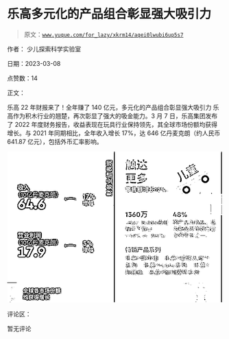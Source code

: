 # 乐高多元化的产品组合彰显强大吸引力

> 原文：[`www.yuque.com/for_lazy/xkrm14/aqei0lwubi6up5s7`](https://www.yuque.com/for_lazy/xkrm14/aqei0lwubi6up5s7)



作者： 少儿探索科学实验室 

日期：2023-03-08 

点赞数：14 

正文： 

乐高 22 年财报来了！全年赚了 140 亿元，多元化的产品组合彰显强大吸引力 乐高作为积木行业的翘楚，再次彰显了强大的吸金能力。3 月 7 日，乐高集团发布了 2022 年度财务报告，收益表现在玩具行业保持领先，其全球市场份额均获得增长。与 2021 年同期相比，全年收入增长 17%，达 646 亿丹麦克朗（约人民币 641.87 亿元），包括外币汇率影响。 

![](img/33b31254abbf3d451df2a6b70d32b37c.png)  

评论区： 

暂无评论 

